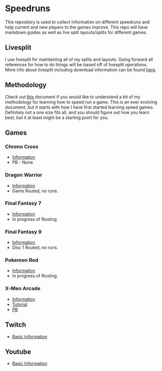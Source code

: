 # Speedruns

This repository is used to collect information on different speedruns and help
current and new players to the games improve. This repo will have markdown
guides as well as live split layouts/splits for different games.

## Livesplit

I use livesplit for maintaining all of my splits and layouts. Going forward all
references for how to do things will be based off of livesplit operations. More
info about livesplit including download information can be found [here][2].

## Methodology

Check out [this][5] document if you would like to understand a bit of my
methodology for learning how to speed run a game. This is an ever evolving
document, but it starts with how I have first started learning speed games.
Definitely not a one size fits all, and you should figure out how you learn
best, but it at least might be a starting point for you.

## Games

### Chrono Cross

  * [Information][4]
  * PB - None

### Dragon Warrior

  * [Information][7]
  * Game Routed, no runs.

### Final Fantasy 7

  * [Information][10]
  * In progress of Routing

### Final Fantasy 9

  * [Information][1]
  * Disc 1 Routed, no runs.

### Pokemon Red

  * [Information][12]
  * In progress of Routing.

### X-Men Arcade

  * [Information][3]
  * [Tutorial][11]
  * [PB][8]

## Twitch

  * [Basic Information][6]

## Youtube

  * [Basic Information][9]

[1]: ./Games/Final_Fantasy_9/README.md
[2]: http://livesplit.org/
[3]: ./Games/X_Men_Arcade/README.md
[4]: ./Games/Chrono_Cross/README.md
[5]: ./Learning_To_Speed_Run.md
[6]: ./Twitch/README.md
[7]: ./Games/Dragon_Warrior/README.md
[8]: https://www.youtube.com/watch?v=4Uq0G9qxxww
[9]: ./Youtube/README.md
[10]: ./Games/Final_Fantasy_7/README.md
[11]: https://www.youtube.com/watch?v=ePJBYBclvQI&list=PL-CRp6MFmk96Y8AdtiIHZlD8MllrAqxWr
[12]: ./Games/Pokemon_Red/README.md
